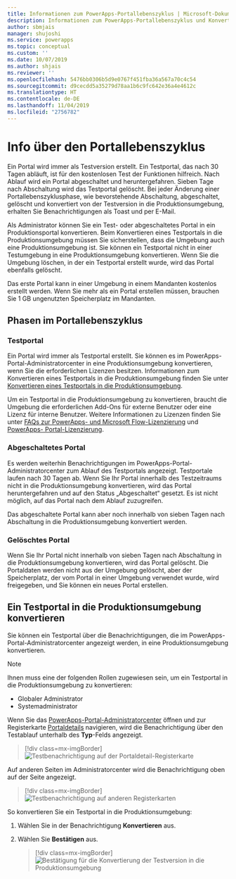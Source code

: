 ```yaml
---
title: Informationen zum PowerApps-Portallebenszyklus | Microsoft-Dokumentation
description: Informationen zum PowerApps-Portallebenszyklus und Konvertieren von einer Testversion in eine Produktionsumgebung.
author: sbmjais
manager: shujoshi
ms.service: powerapps
ms.topic: conceptual
ms.custom: ''
ms.date: 10/07/2019
ms.author: shjais
ms.reviewer: ''
ms.openlocfilehash: 5476bb0306b5d9e0767f451fba36a567a70c4c54
ms.sourcegitcommit: d9cecdd5a35279d78aa1b6c9fc642e36a4e4612c
ms.translationtype: HT
ms.contentlocale: de-DE
ms.lasthandoff: 11/04/2019
ms.locfileid: "2756782"
---
```

# <a name="about-portal-lifecycle"></a>Info über den Portallebenszyklus

Ein Portal wird immer als Testversion erstellt. Ein Testportal, das nach 30 Tagen abläuft, ist für den kostenlosen Test der Funktionen hilfreich. Nach Ablauf wird ein Portal abgeschaltet und heruntergefahren. Sieben Tage nach Abschaltung wird das Testportal gelöscht. Bei jeder Änderung einer Portallebenszyklusphase, wie bevorstehende Abschaltung, abgeschaltet, gelöscht und konvertiert von der Testversion in die Produktionsumgebung, erhalten Sie Benachrichtigungen als Toast und per E-Mail.

Als Administrator können Sie ein Test- oder abgeschaltetes Portal in ein Produktionsportal konvertieren. Beim Konvertieren eines Testportals in die Produktionsumgebung müssen Sie sicherstellen, dass die Umgebung auch eine Produktionsumgebung ist. Sie können ein Testportal nicht in einer Testumgebung in eine Produktionsumgebung konvertieren. Wenn Sie die Umgebung löschen, in der ein Testportal erstellt wurde, wird das Portal ebenfalls gelöscht.

Das erste Portal kann in einer Umgebung in einem Mandanten kostenlos erstellt werden. Wenn Sie mehr als ein Portal erstellen müssen, brauchen Sie 1 GB ungenutzten Speicherplatz im Mandanten.

## <a name="stages-in-portal-lifecycle"></a>Phasen im Portallebenszyklus

### <a name="trial-portal"></a>Testportal

Ein Portal wird immer als Testportal erstellt. Sie können es im PowerApps-Portal-Administratorcenter in eine Produktionsumgebung konvertieren, wenn Sie die erforderlichen Lizenzen besitzen. Informationen zum Konvertieren eines Testportals in die Produktionsumgebung finden Sie unter [Konvertieren eines Testportals in die Produktionsumgebung](#convert-a-trial-portal-to-production).

Um ein Testportal in die Produktionsumgebung zu konvertieren, braucht die Umgebung die erforderlichen Add-Ons für externe Benutzer oder eine Lizenz für interne Benutzer. Weitere Informationen zu Lizenzen finden Sie unter [FAQs zur PowerApps- und Microsoft Flow-Lizenzierung](https://docs.microsoft.com/power-platform/admin/powerapps-flow-licensing-faq) und [PowerApps- Portal-Lizenzierung](https://docs.microsoft.com/power-platform/admin/powerapps-flow-licensing-faq#can-you-share-more-details-regarding-the-new-powerapps-portals-licensing).

### <a name="suspended-portal"></a>Abgeschaltetes Portal

Es werden weiterhin Benachrichtigungen im PowerApps-Portal-Administratorcenter zum Ablauf des Testportals angezeigt. Testportale laufen nach 30 Tagen ab. Wenn Sie Ihr Portal innerhalb des Testzeitraums nicht in die Produktionsumgebung konvertieren, wird das Portal heruntergefahren und auf den Status „Abgeschaltet“ gesetzt. Es ist nicht möglich, auf das Portal nach dem Ablauf zuzugreifen.

Das abgeschaltete Portal kann aber noch innerhalb von sieben Tagen nach Abschaltung in die Produktionsumgebung konvertiert werden. 

### <a name="deleted-portal"></a>Gelöschtes Portal

Wenn Sie Ihr Portal nicht innerhalb von sieben Tagen nach Abschaltung in die Produktionsumgebung konvertieren, wird das Portal gelöscht. Die Portaldaten werden nicht aus der Umgebung gelöscht, aber der Speicherplatz, der vom Portal in einer Umgebung verwendet wurde, wird freigegeben, und Sie können ein neues Portal erstellen.

## <a name="convert-a-trial-portal-to-production"></a>Ein Testportal in die Produktionsumgebung konvertieren

Sie können ein Testportal über die Benachrichtigungen, die im PowerApps-Portal-Administratorcenter angezeigt werden, in eine Produktionsumgebung konvertieren.

> [!NOTE]
> Ihnen muss eine der folgenden Rollen zugewiesen sein, um ein Testportal in die Produktionsumgebung zu konvertieren:
> - Globaler Administrator
> - Systemadministrator

Wenn Sie das [PowerApps-Portal-Administratorcenter](admin-overview.md) öffnen und zur Registerkarte [Portaldetails](portal-details.md) navigieren, wird die Benachrichtigung über den Testablauf unterhalb des **Typ**-Felds angezeigt.

> [!div class=mx-imgBorder]
> ![Testbenachrichtigung auf der Portaldetail-Registerkarte](../media/admin-center-convert-notif.png "Testbenachrichtigung auf der Portaldetail-Registerkarte")

Auf anderen Seiten im Administratorcenter wird die Benachrichtigung oben auf der Seite angezeigt.

> [!div class=mx-imgBorder]
> ![Testbenachrichtigung auf anderen Registerkarten](../media/admin-center-convert-notif-all.png "Testbenachrichtigung auf anderen Registerkarten")

So konvertieren Sie ein Testportal in die Produktionsumgebung:

1.  Wählen Sie in der Benachrichtigung **Konvertieren** aus.

2.  Wählen Sie **Bestätigen** aus.

    > [!div class=mx-imgBorder]
    > ![Bestätigung für die Konvertierung der Testversion in die Produktionsumgebung](../media/trial-to-prod-confirm.png "Bestätigung für die Konvertierung der Testversion in die Produktionsumgebung")
